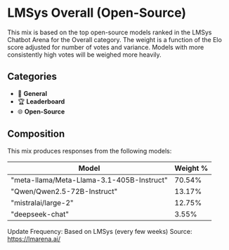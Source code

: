 # LMSys Overall (Open-Source)

This mix is based on the top open-source models ranked in the LMSys Chatbot Arena for the Overall category. The weight is a function of the Elo score adjusted for number of votes and variance. Models with more consistently high votes will be weighed more heavily.

## Categories

- 💬 **General**
- 🏆 **Leaderboard**
- 🌐 **Open-Source**

## Composition

This mix produces responses from the following models:

| Model | Weight % |
|-------|----------|
| "meta-llama/Meta-Llama-3.1-405B-Instruct" | 70.54% |
| "Qwen/Qwen2.5-72B-Instruct" | 13.17% |
| "mistralai/large-2" | 12.75% |
| "deepseek-chat" | 3.55% |

Update Frequency: Based on LMSys (every few weeks)
Source: <https://lmarena.ai/>
